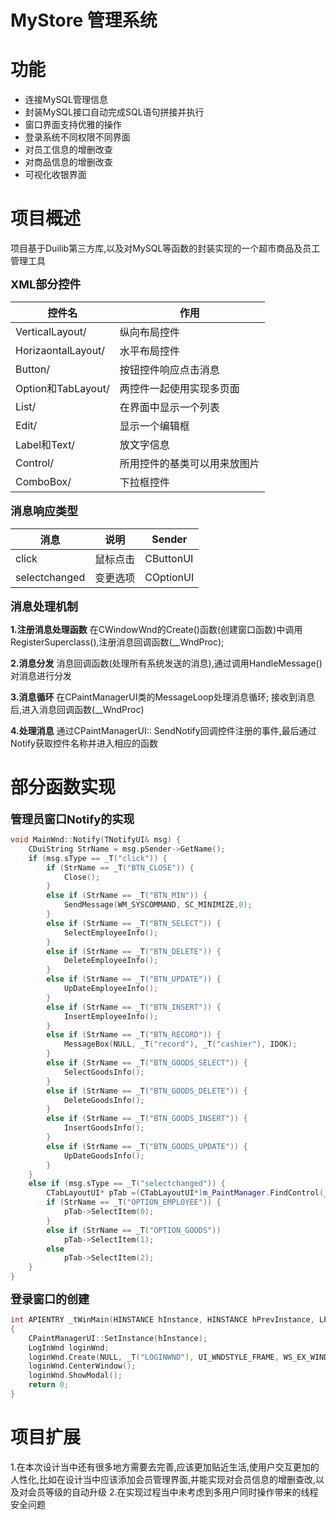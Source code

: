 # MyStore 管理系统

#  功能

 - 连接MySQL管理信息
 - 封装MySQL接口自动完成SQL语句拼接并执行
 - 窗口界面支持优雅的操作
 - 登录系统不同权限不同界面
 - 对员工信息的增删改查
 - 对商品信息的增删改查
 - 可视化收银界面

#  项目概述
项目基于Duilib第三方库,以及对MySQL等函数的封装实现的一个超市商品及员工管理工具


<font size=4>**XML部分控件**</font>



|控件名|作用|
|--|--|
|VerticalLayout/ |纵向布局控件|
|HorizaontalLayout/ |水平布局控件|
|Button/ |按钮控件响应点击消息 |
|Option和TabLayout/ |两控件一起使用实现多页面|
|List/ |在界面中显示一个列表|
|Edit/|显示一个编辑框|
|Label和Text/|放文字信息|
|Control/|所用控件的基类可以用来放图片|
|ComboBox/|下拉框控件|


<font size=4>**消息响应类型**</font>

|消息| 说明 | Sender|
|--|--|--|
| click | 鼠标点击 |CButtonUI|
| selectchanged| 变更选项| COptionUI|

<font size=4>**消息处理机制**</font>

**1.注册消息处理函数**
在CWindowWnd的Create()函数(创建窗口函数)中调用RegisterSuperclass(),注册消息回调函数(__WndProc);

**2.消息分发**
消息回调函数(处理所有系统发送的消息),通过调用HandleMessage()对消息进行分发

**3.消息循环**
在CPaintManagerUI类的MessageLoop处理消息循环;
接收到消息后,进入消息回调函数(__WndProc)

**4.处理消息**
通过CPaintManagerUI:: SendNotify回调控件注册的事件,最后通过Notify获取控件名称并进入相应的函数

#  部分函数实现
<font size=4>**管理员窗口Notify的实现**</font>

```cpp
void MainWnd::Notify(TNotifyUI& msg) {
	CDuiString StrName = msg.pSender->GetName();
	if (msg.sType == _T("click")) { 
		if (StrName == _T("BTN_CLOSE")) {	
			Close();
		}
		else if (StrName == _T("BTN_MIN")) {
			SendMessage(WM_SYSCOMMAND, SC_MINIMIZE,0);
		}
		else if (StrName == _T("BTN_SELECT")) {
			SelectEmployeeInfo();
		}
		else if (StrName == _T("BTN_DELETE")) {
			DeleteEmployeeInfo();
		}
		else if (StrName == _T("BTN_UPDATE")) {
			UpDateEmployeeInfo();
		}
		else if (StrName == _T("BTN_INSERT")) {
			InsertEmployeeInfo();
		}
		else if (StrName == _T("BTN_RECORD")) {
			MessageBox(NULL, _T("record"), _T("cashier"), IDOK);
		}
		else if (StrName == _T("BTN_GOODS_SELECT")) {
			SelectGoodsInfo();
		}
		else if (StrName == _T("BTN_GOODS_DELETE")) {
			DeleteGoodsInfo();
		}
		else if (StrName == _T("BTN_GOODS_INSERT")) {
			InsertGoodsInfo();
		}
		else if (StrName == _T("BTN_GOODS_UPDATE")) {
			UpDateGoodsInfo();
		}
	}
	else if (msg.sType == _T("selectchanged")) {	
		CTabLayoutUI* pTab =(CTabLayoutUI*)m_PaintManager.FindControl(_T("tablayout"));
		if (StrName == _T("OPTION_EMPLOYEE")) {
			pTab->SelectItem(0);
		}
		else if (StrName == _T("OPTION_GOODS"))
			pTab->SelectItem(1);
		else
			pTab->SelectItem(2);
	}
}
```
<font size=4>**登录窗口的创建**</font>

```cpp
int APIENTRY _tWinMain(HINSTANCE hInstance, HINSTANCE hPrevInstance, LPTSTR lpCmdLine, int nCmdShow)
{
	CPaintManagerUI::SetInstance(hInstance);
	LogInWnd loginWnd;
	loginWnd.Create(NULL, _T("LOGINWND"), UI_WNDSTYLE_FRAME, WS_EX_WINDOWEDGE);
	loginWnd.CenterWindow();
	loginWnd.ShowModal();
	return 0;
}
```


#  项目扩展
1.在本次设计当中还有很多地方需要去完善,应该更加贴近生活,使用户交互更加的人性化,比如在设计当中应该添加会员管理界面,并能实现对会员信息的增删查改,以及对会员等级的自动升级
2.在实现过程当中未考虑到多用户同时操作带来的线程安全问题
